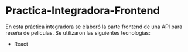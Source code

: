 # Practica-Integradora-Frontend
En esta práctica integradora se elaboró la parte frontend de una API para reseña de peliculas. 
Se utilizaron las siguientes tecnologías:
- React
